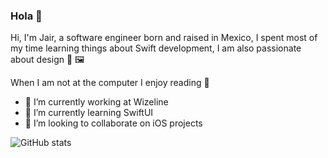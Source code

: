 ### Hola 👋

Hi, I'm Jair, a software engineer born and raised in Mexico, I spent most of my time learning things about Swift development, I am also passionate about design 🎨  🖼

When I am not at the computer I enjoy reading 📖

- 🔭 I’m currently working at Wizeline
- 🌱 I’m currently learning SwiftUI
- 👯 I’m looking to collaborate on iOS projects

![GitHub stats](https://github-readme-stats.vercel.app/api?username=JAIRMG&show_icons=true&theme=dracula)  
